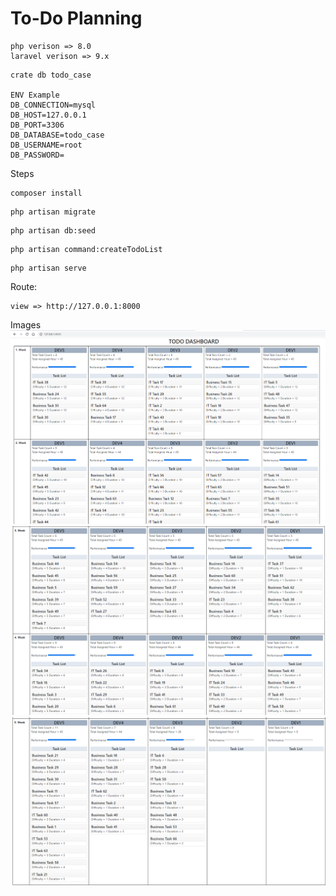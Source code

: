 # To-Do Planning

```shell
php verison => 8.0
laravel verison => 9.x
```

```shell
crate db todo_case

ENV Example
DB_CONNECTION=mysql
DB_HOST=127.0.0.1
DB_PORT=3306
DB_DATABASE=todo_case
DB_USERNAME=root
DB_PASSWORD=
```

Steps
```shell
composer install
```

```shell
php artisan migrate
```

```shell
php artisan db:seed
```

```shell
php artisan command:createTodoList
```

```shell
php artisan serve
```

Route:
```shell
view => http://127.0.0.1:8000
```

Images
<img src="public/img/img1.png">
<img src="public/img/img2.png">
<img src="public/img/img3.png">

